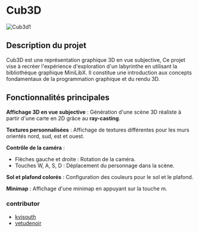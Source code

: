 # Cub3D
![Cub3d1](https://github.com/user-attachments/assets/5465bbfc-c4fe-4fbb-85d5-0e9d3640e373)

## Description du projet

Cub3D est une représentation graphique 3D en vue subjective,
Ce projet vise à recréer l'expérience d'exploration d'un labyrinthe en utilisant la bibliothèque graphique MiniLibX.
Il constitue une introduction aux concepts fondamentaux de la programmation graphique et du rendu 3D.

## Fonctionnalités principales

**Affichage 3D en vue subjective** : Génération d'une scène 3D réaliste à partir d'une carte en 2D grâce au **ray-casting**.

**Textures personnalisées** : Affichage de textures différentes pour les murs orientés nord, sud, est et ouest.

**Contrôle de la caméra** :
- Flèches gauche et droite : Rotation de la caméra.
- Touches W, A, S, D : Déplacement du personnage dans la scène.

**Sol et plafond colorés** : Configuration des couleurs pour le sol et le plafond.

**Minimap** : Affichage d'une minimap en appuyant sur la touche m.

### contributor
- [kvisouth](https://github.com/kvisouth)
- [vetudenoir](https://github.com/vetuedenoir)
